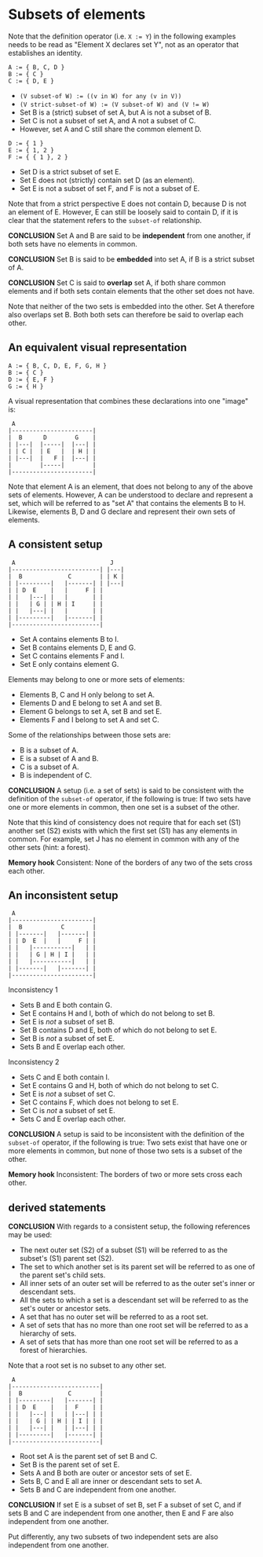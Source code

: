 
<!-- ======================================================================= -->
# Subsets of elements

Note that the definition operator (i.e. `X := Y`) in the following examples
needs to be read as "Element X declares set Y", not as an operator that
establishes an identity.

```
A := { B, C, D }
B := { C }
C := { D, E }
```

* `(V subset-of W) := ((v in W) for any (v in V))`
* `(V strict-subset-of W) := (V subset-of W) and (V != W)`
* Set B is a (strict) subset of set A, but A is not a subset of B.
* Set C is not a subset of set A, and A not a subset of C.
* However, set A and C still share the common element D.

```
D := { 1 }
E := { 1, 2 }
F := { { 1 }, 2 }
```

* Set D is a strict subset of set E.
* Set E does not (strictly) contain set D (as an element).
* Set E is not a subset of set F, and F is not a subset of E.

Note that from a strict perspective E does not contain D, because D is not an
element of E. However, E can still be loosely said to contain D, if it is clear
that the statement refers to the `subset-of` relationship.

**CONCLUSION**
Set A and B are said to be **independent** from one another,
if both sets have no elements in common.

**CONCLUSION**
Set B is said to be **embedded** into set A,
if B is a strict subset of A.

**CONCLUSION**
Set C is said to **overlap** set A, if both share common elements
and if both sets contain elements that the other set does not have.

Note that neither of the two sets is embedded into the other. Set A therefore
also overlaps set B. Both both sets can therefore be said to overlap each other.

<!-- ======================================================================= -->
## An equivalent visual representation

```
A := { B, C, D, E, F, G, H }
B := { C }
D := { E, F }
G := { H }
```

A visual representation that combines these declarations into one "image" is:

```
 A
|-----------------------|
|  B      D        G    |
| |---|  |-----|  |---| |
| | C |  | E   |  | H | |
| |---|  |   F |  |---| |
|        |-----|        |
|-----------------------|
```

Note that element A is an element, that does not belong to any of the above
sets of elements. However, A can be understood to declare and represent a set,
which will be referred to as "set A" that contains the elements B to H.
Likewise, elements B, D and G declare and represent their own sets of elements.

<!-- ======================================================================= -->
## A consistent setup

```
 A                           J
|-------------------------| |---|
|  B             C        | | K |
| |---------|   |-------| | |---|
| | D  E    |   |     F | |
| |   |---| |   |       | |
| |   | G | | H | I     | |
| |   |---| |   |       | |
| |---------|   |-------| |
|-------------------------|
```

* Set A contains elements B to I.
* Set B contains elements D, E and G.
* Set C contains elements F and I.
* Set E only contains element G.

Elements may belong to one or more sets of elements:

* Elements B, C and H only belong to set A.
* Elements D and E belong to set A and set B.
* Element G belongs to set A, set B and set E.
* Elements F and I belong to set A and set C.

Some of the relationships between those sets are:

* B is a subset of A.
* E is a subset of A and B.
* C is a subset of A.
* B is independent of C.

**CONCLUSION**
A setup (i.e. a set of sets) is said to be consistent with the definition
of the `subset-of` operator, if the following is true: If two sets have one
or more elements in common, then one set is a subset of the other.

Note that this kind of consistency does not require that for each set (S1)
another set (S2) exists with which the first set (S1) has any elements in
common. For example, set J has no element in common with any of the other
sets (hint: a forest).

**Memory hook**
Consistent: None of the borders of any two of the sets cross each other.

<!-- ======================================================================= -->
## An inconsistent setup

```
 A
|-----------------------|
|  B           C        |
| |-------|   |-------| |
| | D  E  |   |     F | |
| |   |-----------|   | |
| |   | G | H | I |   | |
| |   |-----------|   | |
| |-------|   |-------| |
|-----------------------|
```

Inconsistency 1

* Sets B and E both contain G.
* Set E contains H and I, both of which do not belong to set B.
* Set E is *not* a subset of set B.
* Set B contains D and E, both of which do not belong to set E.
* Set B is *not* a subset of set E.
* Sets B and E overlap each other.

Inconsistency 2

* Sets C and E both contain I.
* Set E contains G and H, both of which do not belong to set C.
* Set E is *not* a subset of set C.
* Set C contains F, which does not belong to set E.
* Set C is *not* a subset of set E.
* Sets C and E overlap each other.

**CONCLUSION**
A setup is said to be inconsistent with the definition of the `subset-of`
operator, if the following is true: Two sets exist that have one or more
elements in common, but none of those two sets is a subset of the other.

**Memory hook**
Inconsistent: The borders of two or more sets cross each other.

<!-- ======================================================================= -->
## derived statements

**CONCLUSION**
With regards to a consistent setup, the following references may be used:

* The next outer set (S2) of a subset (S1) will be
  referred to as the subset's (S1) parent set (S2).
* The set to which another set is its parent set will be
  referred to as one of the parent set's child sets.
* All inner sets of an outer set will be
  referred to as the outer set's inner or descendant sets.
* All the sets to which a set is a descendant set will be
  referred to as the set's outer or ancestor sets.
* A set that has no outer set will be referred to as a root set.
* A set of sets that has no more than one root set will be
  referred to as a hierarchy of sets.
* A set of sets that has more than one root set will be
  referred to as a forest of hierarchies.

Note that a root set is no subset to any other set.

```
 A
|-------------------------|
|  B             C        |
| |---------|   |-------| |
| | D  E    |   |  F    | |
| |   |---| |   | |---| | |
| |   | G | | H | | I | | |
| |   |---| |   | |---| | |
| |---------|   |-------| |
|-------------------------|
```

* Root set A is the parent set of set B and C.
* Set B is the parent set of set E.
* Sets A and B both are outer or ancestor sets of set E.
* Sets B, C and E all are inner or descendant sets to set A.
* Sets B and C are independent from one another.

**CONCLUSION**
If set E is a subset of set B, set F a subset of set C, and if sets B and C are
independent from one another, then E and F are also independent from one another.

Put differently, any two subsets of two independent sets are also independent
from one another.
